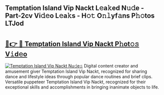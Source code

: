 ## Temptation Island Vip Nackt L𝚎a𝚔ed N𝚞𝚍e - Part-2cv Vi𝚍𝚎o L𝚎a𝚔s - H𝚘𝚝 O𝚗𝚕yf𝚊ns P𝚑𝚘tos LTJod

# <h2><a href="http://kfejxnb.oniu.top/?m=Temptation+Island+Vip+Nackt">🔗👉 🔴 Temptation Island Vip Nackt P𝚑ot𝚘𝚜 V𝚒d𝚎o</a></h2>

[![Temptation Island Vip Nackt Nu𝚍e𝚜](https://i.imgur.com/0qMVB7G.gif)](http://kfejxnb.oniu.top/?m=Temptation+Island+Vip+Nackt)
Digital content creator and amusement giver Temptation Island Vip Nackt, recognized for sharing dance and lifestyle ideas through popular dance routines and brief clips. Versatile puppeteer Temptation Island Vip Nackt, recognized for their exceptional skills and accomplishments in bringing inanimate objects to life.  
